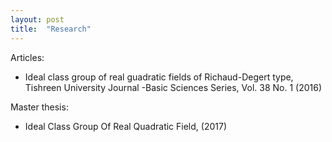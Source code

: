 ```yaml
---
layout: post
title:  "Research"
---
```


Articles:
* Ideal class group of real guadratic fields of Richaud-Degert type, Tishreen University Journal -Basic Sciences Series, Vol. 38 No. 1 (2016)

Master thesis:
* Ideal Class Group Of Real Quadratic Field, (2017)
